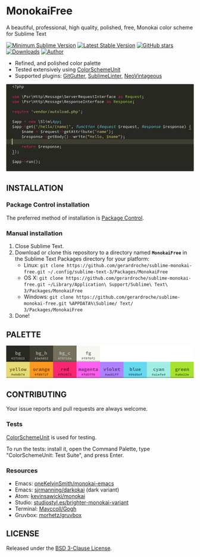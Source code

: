 # MonokaiFree

A beautiful, professional, high quality, polished, free, Monokai color scheme for Sublime Text

[![Minimum Sublime Version](https://img.shields.io/badge/sublime-%3E%3D%203.0-brightgreen.svg?style=flat-square)](https://sublimetext.com) [![Latest Stable Version](https://img.shields.io/github/tag/gerardroche/sublime-monokai-free.svg?style=flat-square&label=stable)](https://github.com/gerardroche/sublime-monokai-free/tags) [![GitHub stars](https://img.shields.io/github/stars/gerardroche/sublime-monokai-free.svg?style=flat-square)](https://github.com/gerardroche/sublime-monokai-free/stargazers) [![Downloads](https://img.shields.io/packagecontrol/dt/MonokaiFree.svg?style=flat-square)](https://packagecontrol.io/packages/MonokaiFree) [![Author](https://img.shields.io/badge/twitter-gerardroche-blue.svg?style=flat-square)](https://twitter.com/gerardroche)

* Refined, and polished color palette
* Tested extensively using [ColorSchemeUnit](https://github.com/gerardroche/sublime_color_scheme_unit)
* Supported plugins: [GitGutter](https://github.com/jisaacks/GitGutter), [SublimeLinter](https://github.com/SublimeLinter/SublimeLinter3), [NeoVintageous](https://github.com/NeoVintageous/NeoVintageous)

![MonokaiFree Screenshot](screenshot.png)

## INSTALLATION

### Package Control installation

The preferred method of installation is [Package Control](https://packagecontrol.io/browse/authors/gerardroche).

### Manual installation

1. Close Sublime Text.
2. Download or clone this repository to a directory named **`MonokaiFree`** in the Sublime Text Packages directory for your platform:
    * Linux: `git clone https://github.com/gerardroche/sublime-monokai-free.git ~/.config/sublime-text-3/Packages/MonokaiFree`
    * OS X: `git clone https://github.com/gerardroche/sublime-monokai-free.git ~/Library/Application\ Support/Sublime\ Text\ 3/Packages/MonokaiFree`
    * Windows: `git clone https://github.com/gerardroche/sublime-monokai-free.git %APPDATA%\Sublime/ Text/ 3/Packages/MonokaiFree`
3. Done!

## PALETTE

![Monokai palette](palette.png)

## CONTRIBUTING

Your issue reports and pull requests are always welcome.

### Tests

[ColorSchemeUnit](https://github.com/gerardroche/sublime_color_scheme_unit) is used for testing.

To run the tests: install it, open the Command Palette, type "ColorSchemeUnit: Test Suite", and press Enter.

### Resources

* Emacs: [oneKelvinSmith/monokai-emacs](https://github.com/oneKelvinSmith/monokai-emacs)
* Emacs: [sjrmanning/darkokai](https://github.com/sjrmanning/darkokai) (dark variant)
* Atom: [kevinsawicki/monokai](https://github.com/kevinsawicki/monokai)
* Studio: [studiostyl.es/brighter-monokai-variant](http://studiostyl.es/schemes/brighter-monokai-variant)
* Terminal: [Mayccoll/Gogh](https://github.com/Mayccoll/Gogh/blob/master/content/themes.md#monokai-dark)
* Gruvbox: [morhetz/gruvbox](https://github.com/morhetz/gruvbox)

## LICENSE

Released under the [BSD 3-Clause License](LICENSE).
